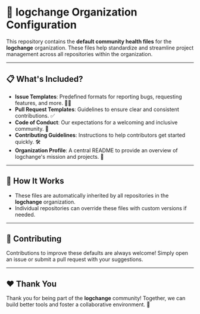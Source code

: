 # 🌟 logchange Organization Configuration

This repository contains the **default community health files** for the **logchange** organization. These files help standardize and streamline project management across all repositories within the organization. 

---

## 📋 What's Included?

- **Issue Templates**: Predefined formats for reporting bugs, requesting features, and more. 🐛✨  
- **Pull Request Templates**: Guidelines to ensure clear and consistent contributions. ✅  
- **Code of Conduct**: Our expectations for a welcoming and inclusive community. 🤝  
- **Contributing Guidelines**: Instructions to help contributors get started quickly. 🛠️  
- **Organization Profile**: A central README to provide an overview of logchange's mission and projects. 📜  

---

## 🔧 How It Works

- These files are automatically inherited by all repositories in the **logchange** organization.  
- Individual repositories can override these files with custom versions if needed.  

---

## 🤝 Contributing

Contributions to improve these defaults are always welcome! Simply open an issue or submit a pull request with your suggestions.

---

## ❤️ Thank You

Thank you for being part of the **logchange** community! Together, we can build better tools and foster a collaborative environment. 🎉  
